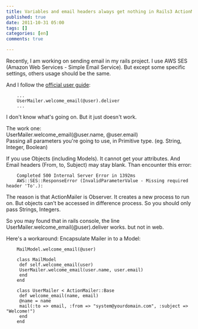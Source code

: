 ```yaml
---
title: Variables and email headers always get nothing in Rails3 ActionMailer
published: true
date: 2011-10-31 05:00
tags: []
categories: [en]
comments: true

---
```


  
Recently, I am working on sending email in my rails project. I use AWS SES (Amazon Web Services - Simple Email Service). But except some specific settings, others usage should be the same.  
  
And I follow the [official user guide][2]:  

		...  
		UserMailer.welcome_email(@user).deliver  
		...  
		  
I don't know what's going on. But it just doesn't work.  
  
The work one:  
		UserMailer.welcome_email(@user.name, @user.email)  
		Passing all parameters you're going to use, in Primitive type. (eg. String, Integer, Boolean)  
  
If you use Objects (including Models). It cannot get your attributes. And Email headers (From, to, Subject) may stay blank. Than encounter this error:  
  
		Completed 500 Internal Server Error in 1392ms  
		AWS::SES::ResponseError (InvalidParameterValue - Missing required header 'To'.):  
		  
The reason is that ActionMailer is Observer. It creates a new process to run on. But objects can't be accessed in difference process. So you should only pass Strings, Integers.   
  
So you may found that in rails console, the line UserMailer.welcome_email(@user).deliver works. but not in web.  
  
Here's a workaround: Encapsulate Mailer in to a Model:  
  
		MailModel.welcome_email(@user)  
		  
		class MailModel  
		 def self.welcome_email(user)  
		 UserMailer.welcome_email(user.name, user.email)  
		 end  
		end  
		  
		class UserMailer < ActionMailer::Base  
		 def welcome_email(name, email)  
		 @name = name  
		 mail(:to => email, :from => "system@yourdomain.com", :subject => "Welcome!")  
		 end  
		end  
		

[2]: http://guides.rubyonrails.org/action_mailer_basics.html#walkthrough-to-generating-a-mailer
